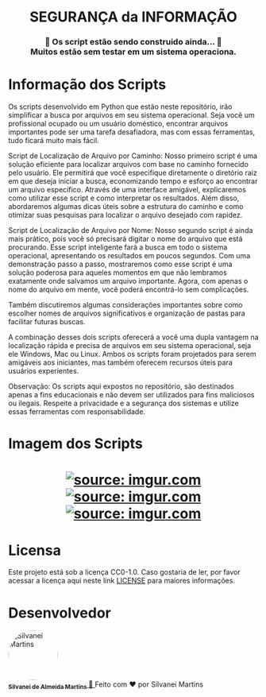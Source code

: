 <h1 align="center">
   SEGURANÇA da INFORMAÇÃO
</h1>

<h3 align="center">
	🚧  Os script estão sendo construido ainda...  🚧 <br />
	Muitos estão sem testar em um sistema operaciona.
</h3>

# Informação dos Scripts

Os scripts desenvolvido em Python que estão neste repositório, irão simplificar a busca por arquivos em seu sistema operacional. Seja você um profissional ocupado ou um usuário doméstico, encontrar arquivos importantes pode ser uma tarefa desafiadora, mas com essas ferramentas, tudo ficará muito mais fácil.

Script de Localização de Arquivo por Caminho:
Nosso primeiro script é uma solução eficiente para localizar arquivos com base no caminho fornecido pelo usuário. Ele permitirá que você especifique diretamente o diretório raiz em que deseja iniciar a busca, economizando tempo e esforço ao encontrar um arquivo específico.
Através de uma interface amigável, explicaremos como utilizar esse script e como interpretar os resultados. Além disso, abordaremos algumas dicas úteis sobre a estrutura do caminho e como otimizar suas pesquisas para localizar o arquivo desejado com rapidez.

Script de Localização de Arquivo por Nome:
Nosso segundo script é ainda mais prático, pois você só precisará digitar o nome do arquivo que está procurando. Esse script inteligente fará a busca em todo o sistema operacional, apresentando os resultados em poucos segundos.
Com uma demonstração passo a passo, mostraremos como esse script é uma solução poderosa para aqueles momentos em que não lembramos exatamente onde salvamos um arquivo importante. Agora, com apenas o nome do arquivo em mente, você poderá encontrá-lo sem complicações.

Também discutiremos algumas considerações importantes sobre como escolher nomes de arquivos significativos e organização de pastas para facilitar futuras buscas.

A combinação desses dois scripts oferecerá a você uma dupla vantagem na localização rápida e precisa de arquivos em seu sistema operacional, seja ele Windows, Mac ou Linux. Ambos os scripts foram projetados para serem amigáveis aos iniciantes, mas também oferecem recursos úteis para usuários experientes.

Observação: Os scripts aqui expostos no repositório, são destinados apenas a fins educacionais e não devem ser utilizados para fins maliciosos ou ilegais. Respeite a privacidade e a segurança dos sistemas e utilize essas ferramentas com responsabilidade.

# Imagem dos Scripts

<h1 align="center">
    <a href="https://imgur.com/Ocj7ryU"><img src="https://i.imgur.com/Ocj7ryU.png" title="source: imgur.com" /></a>
    <br />
    <a href="https://imgur.com/jO4e246"><img src="https://i.imgur.com/jO4e246.png" title="source: imgur.com" /></a>
    <br />
    <a href="https://imgur.com/MoQArEl"><img src="https://i.imgur.com/MoQArEl.png" title="source: imgur.com" /></a>
</h1>

# Licensa

Este projeto está sob a licença CC0-1.0. Caso gostaria de ler, por favor acessar a licença aqui neste link [LICENSE](https://github.com/SilvaneiMartins/scan-ports-windows/blob/master/LICENSE) para maiores informações.

# Desenvolvedor

<a href="https://github.com/SilvaneiMartins">
    <img
        style="border-radius:50%"
        src="https://github.com/SilvaneiMartins.png"
        width="100px;"
        alt="Silvanei Martins"
    />
    <br />
    <sub>
        <b>Silvanei de Almeida Martins</b>
    </sub>
</a>
     <a href="https://github.com/SilvaneiMartins" title="Silvanei martins" >
    🚀
 </a>
Feito com ❤️ por Silvanei Martins
